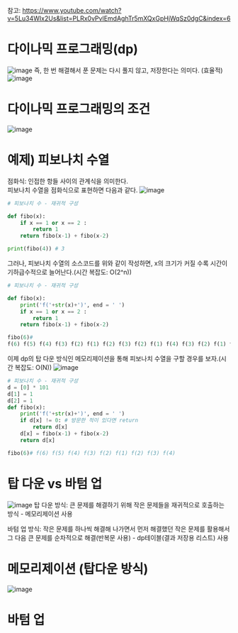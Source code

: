 참고: https://www.youtube.com/watch?v=5Lu34WIx2Us&list=PLRx0vPvlEmdAghTr5mXQxGpHjWqSz0dgC&index=6
# 다이나믹 프로그래밍(dp)
![image](https://user-images.githubusercontent.com/87055456/141773221-e9e488fc-f6aa-4961-9e67-c89336c2f977.png)
즉, 한 번 해결해서 푼 문제는 다시 풀지 않고, 저장한다는 의미다. (효율적)
![image](https://user-images.githubusercontent.com/87055456/141773351-9df6f89f-3961-4d37-af7f-ee97279829c0.png)

# 다이나믹 프로그래밍의 조건
![image](https://user-images.githubusercontent.com/87055456/141773158-da2df244-5e5e-4a6c-87c2-6463707c1ceb.png)


# 예제) 피보나치 수열
점화식: 인접한 항들 사이의 관계식을 의미한다.  
피보나치 수열을 점화식으로 표현하면 다음과 같다.
![image](https://user-images.githubusercontent.com/87055456/141773656-13637f49-6ef4-45cc-9980-f1803f8e7111.png)
``` python
# 피보나치 수 - 재귀적 구성

def fibo(x):
    if x == 1 or x == 2 :
        return 1
    return fibo(x-1) + fibo(x-2)

print(fibo(4)) # 3
```
그러나, 피보나치 수열의 소스코드를 위와 같이 작성하면, x의 크기가 커질 수록 시간이 기하급수적으로 늘어난다.(시간 복잡도: O(2^n))  
``` python
# 피보나치 수 - 재귀적 구성

def fibo(x):
    print('f('+str(x)+')', end = ' ')
    if x == 1 or x == 2 :
        return 1
    return fibo(x-1) + fibo(x-2)

fibo(6)#
f(6) f(5) f(4) f(3) f(2) f(1) f(2) f(3) f(2) f(1) f(4) f(3) f(2) f(1) f(2)    -> 중복되는 경우가 있다.


```
이제 dp의 탑 다운 방식인 메모리제이션을 통해 피보나치 수열을 구할 경우를 보자.(시간 복잡도: O(N))
![image](https://user-images.githubusercontent.com/87055456/141780145-35461514-6de0-47c2-86d4-0d2f2bd0fbdd.png)


``` python
# 피보나치 수 - 재귀적 구성
d = [0] * 101
d[1] = 1
d[2] = 1
def fibo(x):
    print('f('+str(x)+')', end = ' ')
    if d[x] != 0: # 방문한 적이 있다면 return
        return d[x]
    d[x] = fibo(x-1) + fibo(x-2)
    return d[x]

fibo(6)# f(6) f(5) f(4) f(3) f(2) f(1) f(2) f(3) f(4) 


```

# 탑 다운 vs 바텀 업
![image](https://user-images.githubusercontent.com/87055456/141774665-fe4851cd-a8f1-451c-ab3d-894e325e6227.png)
탑 다운 방식: 큰 문제를 해결하기 위해 작은 문제들을 재귀적으로 호출하는 방식  - 메모리제이션 사용  

바텀 업 방식: 작은 문제를 하나씩 해결해 나가면서 먼저 해결했던 작은 문제를 활용해서 그 다음 큰 문제를 순차적으로 해결(반복문 사용) - dp테이블(결과 저장용 리스트) 사용
# 메모리제이션 (탑다운 방식)
![image](https://user-images.githubusercontent.com/87055456/141774552-1572ecf5-52df-41a3-aac2-683ae9754ce1.png)

# 바텀 업
